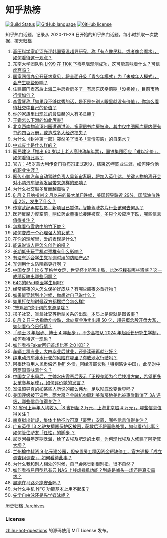 # 知乎热榜
[![Build Status](https://github.com/ToWeLong/zhihu-hot-questions/workflows/CI/badge.svg)](https://github.com/ToWeLong/zhihu-hot-questions/actions)
[![GitHub language](https://img.shields.io/badge/language-golang-orange.svg)](https://golang.org/)
[![GitHub license](https://img.shields.io/github/license/ToWeLong/zhihu-hot-questions)](https://github.com/ToWeLong/zhihu-hot-questions/blob/main/LICENSE)

知乎热门话题，记录从 2020-11-29 日开始的知乎热门话题。每小时抓取一次数据，按天[归档](./archives)

<!-- BEGIN -->

1. [高压科学家毛河光评韩国室温超导研究，称「有点像民科，或者像变魔术」，如何看待这一观点？](https://www.zhihu.com/question/615291111)
1. [东南大学团队称 LK99 在 110K 下零电阻观测成功，这可能意味着什么？可信度高吗？](https://www.zhihu.com/question/615351418)
1. [国家网信办公开征求意见，将全面升级「青少年模式」为「未成年人模式」，会产生哪些影响？](https://www.zhihu.com/question/615200989)
1. [住建部门表态后上海二手房看房多了，有房东庆幸前期「没卖掉」，目前市场行情如何？](https://www.zhihu.com/question/615221874)
1. [李雪琴称「如果我不够优秀的话，是不是在别人眼里就没有价值」，你怎么看待社交中自己的价值？](https://www.zhihu.com/question/613870202)
1. [你的家族里出现过的最显赫的人有多显赫？](https://www.zhihu.com/question/40241516)
1. [王霜怎么下滑的如此厉害?](https://www.zhihu.com/question/615207920)
1. [北京西南物流涿州园遭遇洪流，多家图书库房被淹，其中仅中图网库房内便有书约四百万册，或造成多大经济损失？](https://www.zhihu.com/question/615196177)
1. [为什么《封神第一部》突然多了很多「真情实感」的自来水？](https://www.zhihu.com/question/615109954)
1. [中式废土是什么样的？](https://www.zhihu.com/question/613558201)
1. [网民建议「推出 60 岁以上老人高铁动车年票」，国铁集团回应「难以定价」，如何看待此事？](https://www.zhihu.com/question/615192671)
1. [官方：45岁意大利传奇门将布冯正式退役，结束29年职业生涯，如何评价他的职业生涯？](https://www.zhihu.com/question/615322036)
1. [网传小鹏汽车自动驾驶负责人吴新宙离职，将加入英伟达，关键人物的离开会对小鹏汽车智驾发展带来怎样的影响？](https://www.zhihu.com/question/615232043)
1. [为什么社交越多反而越孤独？](https://www.zhihu.com/question/613871728)
1. [8 月 2 日纳指创 2 月以来的最大单日跌幅，美国超导跌近 29%，国际油价跌超 2%，发生了什么？](https://www.zhihu.com/question/615378132)
1. [传寒武纪再度裁员，新项目已暂停，智能驾驶芯片行业该何去何从？](https://www.zhihu.com/question/614868633)
1. [医药反腐力度空前，两位药企董事长接连被查，多只个股应声下跌，哪些信息值得关注？](https://www.zhihu.com/question/614875077)
1. [怎样看待雪豹中的竹下俊？](https://www.zhihu.com/question/34250360)
1. [如何变成一个心理强大的女孩？](https://www.zhihu.com/question/542764581)
1. [在你的理解里，爱的表现是什么?](https://www.zhihu.com/question/615001099)
1. [能说说诗人是怎么创作的吗？](https://www.zhihu.com/question/613920828)
1. [长期低头玩手机对颈椎有什么影响？](https://www.zhihu.com/question/615259823)
1. [有没有适合学生党军训时用的防晒产品?](https://www.zhihu.com/question/610053674)
1. [军训用什么防晒霜更好啊 ？](https://www.zhihu.com/question/613590360)
1. [中国女足 1 比 6 英格兰女足，世界杯小组赛出局，此次征程有哪些遗憾？这一成绩反映出哪些问题？](https://www.zhihu.com/question/615123463)
1. [64G的iPad够医学生用吗?](https://www.zhihu.com/question/614494617)
1. [经常熬夜的人怎么保护好皮肤？有哪些熬夜必备好物？](https://www.zhihu.com/question/613260185)
1. [如果能穿越到小时候，你想对自己说什么？](https://www.zhihu.com/question/604735792)
1. [如果打仗的时候双方都摆烂会怎么样?](https://www.zhihu.com/question/615182160)
1. [“笨鸡蛋”这个词的来源是啥？](https://www.zhihu.com/question/614394466)
1. [搭子社交、盲盒社交等新型关系的出现，本质上是否就是图省事？](https://www.zhihu.com/question/613870295)
1. [8 月 2 日三大指数均收跌，北向资金净卖出超 50 亿，超导概念股开盘大涨，如何看待今日行情？](https://www.zhihu.com/question/615189402)
1. [「硕士 3 年起步、博士 4 年起步」，不少高校从 2024 年起延长研究生学制，如何看待这一现象？](https://www.zhihu.com/question/615260611)
1. [如何看待Faker回归首场比赛 2:0 KDF？](https://www.zhihu.com/question/615252846)
1. [车辆工程专业，大四毕业后就业，还是读研再就业好？](https://www.zhihu.com/question/612501887)
1. [纯电动汽车涉水行驶的风险在哪里？你敢涉水行驶吗？](https://www.zhihu.com/question/482058051)
1. [阿根廷将用人民币偿还 IMF 外债，阿经济部长称「特别感谢中国」，此举对中阿两国意味着什么？](https://www.zhihu.com/question/615186019)
1. [中国女足出局后，主帅水庆霞赛后表示「正视差距为今后找准方向，希望更多女孩参与足球」，如何评价她的发言？](https://www.zhihu.com/question/615123704)
1. [室温超导真的如某些人所说的那么伟大，足以彻底改变世界吗？](https://www.zhihu.com/question/614973005)
1. [美国评级被下调后，两大房产金融机构房利美和房地美也被惠誉取消了 3A 评级，哪些信息值得关注？](https://www.zhihu.com/question/615378072)
1. [31 省份上半年人均收入「8 省份超 2 万元，上海北京超 4 万元」，哪些信息值得关注？](https://www.zhihu.com/question/615184750)
1. [南京拟出新规，集体土地征收可享「房票」安置，哪些信息值得关注？](https://www.zhihu.com/question/615204220)
1. [广东英德 13 名驴友擅闯保护区被困，获救后还将面临处罚，如何看待此事？如何管住驴友「任性」的脚步 ？](https://www.zhihu.com/question/615039899)
1. [尼罗河每年定期泛滥，给了古埃及肥沃的土壤，为何现代埃及人修建了阿斯旺大坝？](https://www.zhihu.com/question/570781944)
1. [兰州榆中耗资 9 亿元建公园，但安置房工程因资金短缺停工，官方通报「成立调查组调查」，如何看待此事？](https://www.zhihu.com/question/615022584)
1. [为什么我和别人相处的时候，自己会感觉到很别扭，很不自然？](https://www.zhihu.com/question/67531361)
1. [如何看待易用型私有云 NAS 上线虚拟机功能？到底是噱头一场还是真实需求？](https://www.zhihu.com/question/615239721)
1. [晨跑在马路旁跑安全吗？](https://www.zhihu.com/question/610783292)
1. [为什么手机 NFC 功能基本上用不起来？](https://www.zhihu.com/question/610590512)
1. [先学自由泳还是先学蝶泳呢？](https://www.zhihu.com/question/614512675)

<!-- END -->

历史归档 [./archives](./archives)


### License
[zhihu-hot-questions](https://github.com/towelong/zhihu-hot-questions) 的源码使用 MIT License 发布。